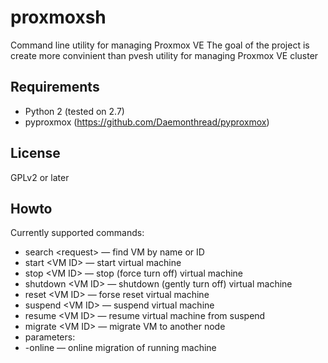 # proxmoxsh
Command line utility for managing Proxmox VE
The goal of the project is create more convinient than pvesh utility for managing Proxmox VE cluster
## Requirements
* Python 2 (tested on 2.7)
* pyproxmox (https://github.com/Daemonthread/pyproxmox)

## License
GPLv2 or later

## Howto
Currently supported commands:
* search &lt;request&gt; — find VM by name or ID
* start &lt;VM ID&gt; — start virtual machine
* stop &lt;VM ID&gt; — stop (force turn off) virtual machine
* shutdown &lt;VM ID&gt; — shutdown (gently turn off) virtual machine
* reset &lt;VM ID&gt; — forse reset virtual machine
* suspend &lt;VM ID&gt; — suspend virtual machine
* resume &lt;VM ID&gt; — resume virtual machine from suspend
* migrate &lt;VM ID&gt; <Destination node> <parameters> — migrate VM to another node
 *  parameters:
 * -online — online migration of running machine

